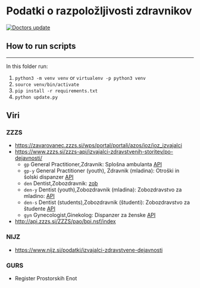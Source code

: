 # Podatki o razpoložljivosti zdravnikov

[![Doctors update](https://github.com/sledilnik/zdravniki-data/actions/workflows/update.yaml/badge.svg)](https://github.com/sledilnik/zdravniki-data/actions/workflows/update.yaml)

## How to run scripts
___
In this folder run:
1. `python3 -m venv venv` or `virtualenv -p python3 venv`
1. `source venv/bin/activate`
1. `pip install -r requirements.txt`
1. `python update.py`

## Viri

### ZZZS

* https://zavarovanec.zzzs.si/wps/portal/portali/azos/ioz/ioz_izvajalci
* https://www.zzzs.si/zzzs-api/izvajalci-zdravstvenih-storitev/po-dejavnosti/
  * `gp` General Practitioner,Zdravnik: Splošna ambulanta [API](https://www.zzzs.si/zzzs-api/izvajalci-zdravstvenih-storitev/po-dejavnosti/?ajax=1&act=get-izvajalci&type=dejavnosti&key=Splo%C5%A1na%20ambulanta)
  * `gp-y` General Practitioner (youth), Zdravnik (mladina): Otroški in šolski dispanzer [API](https://www.zzzs.si/zzzs-api/izvajalci-zdravstvenih-storitev/po-dejavnosti/?ajax=1&act=get-izvajalci&type=dejavnosti&key=Otro%C5%A1ki%20in%20%C5%A1olski%20dispanzer)
  * `den` Dentist,Zobozdravnik: [zob](https://www.zzzs.si/zzzs-api/izvajalci-zdravstvenih-storitev/po-dejavnosti/?ajax=1&act=get-izvajalci&type=dejavnosti&key=Zobozdravstvo%20za%20odrasle)
  * `den-y` Dentist (youth),Zobozdravnik (mladina): Zobozdravstvo za mladino: [API](https://www.zzzs.si/zzzs-api/izvajalci-zdravstvenih-storitev/po-dejavnosti/?ajax=1&act=get-izvajalci&type=dejavnosti&key=Zobozdravstvo%20za%20mladino)
  * `den-s` Dentist (students),Zobozdravnik (študenti): Zobozdravstvo za študente [API](https://www.zzzs.si/zzzs-api/izvajalci-zdravstvenih-storitev/po-dejavnosti/?ajax=1&act=get-izvajalci&type=dejavnosti&key=Zobozdravstvo%20za%20%C5%A1tudente)
  * `gyn` Gynecologist,Ginekolog: Dispanzer za ženske [API](https://www.zzzs.si/zzzs-api/izvajalci-zdravstvenih-storitev/po-dejavnosti/?ajax=1&act=get-izvajalci&type=dejavnosti&key=Dispanzer%20za%20%C5%BEenske)
* http://api.zzzs.si/ZZZS/pao/bpi.nsf/index

### NIJZ

* https://www.nijz.si/podatki/izvajalci-zdravstvene-dejavnosti

### GURS

* Register Prostorskih Enot
